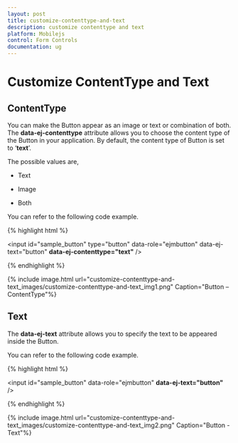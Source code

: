 ```yaml
---
layout: post
title: customize-contenttype-and-text
description: customize contenttype and text
platform: Mobilejs
control: Form Controls
documentation: ug
---
```


# Customize ContentType and Text

## ContentType

You can make the Button appear as an image or text or combination of both. The **data-ej-contenttype** attribute allows you to choose the content type of the Button in your application. By default, the content type of Button is set to ‘**text**’.

The possible values are, 

* Text

* Image

* Both

You can refer to the following code example.

{% highlight html %}


  <!--specify the button content-type-->               
 <input id="sample_button" type="button" data-role="ejmbutton" data-ej-text="button" **data-ej-contenttype="text"** />



{% endhighlight %}



{% include image.html url="customize-contenttype-and-text_images/customize-contenttype-and-text_img1.png" Caption="Button – ContentType"%}

## Text

The **data-ej-text** attribute allows you to specify the text to be appeared inside the Button. 

You can refer to the following code example.

{% highlight html %}


<!-- Set the button text-->

<input id="sample_button" data-role="ejmbutton" **data-ej-text="button"** />



{% endhighlight %}



{% include image.html url="customize-contenttype-and-text_images/customize-contenttype-and-text_img2.png" Caption="Button - Text"%}

